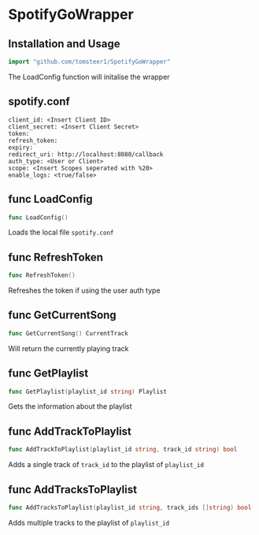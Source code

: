 # SpotifyGoWrapper
## Installation and Usage
``` go 
import "github.com/tomsteer1/SpotifyGoWrapper"
```
The LoadConfig function will initalise the wrapper

## spotify.conf
```
client_id: <Insert Client ID>
client_secret: <Insert Client Secret>
token:
refresh_token: 
expiry:
redirect_uri: http://localhost:8080/callback
auth_type: <User or Client>
scope: <Insert Scopes seperated with %20>
enable_logs: <true/false>
```

## func LoadConfig
``` go 
func LoadConfig()
```
Loads the local file `spotify.conf`

## func RefreshToken
``` go 
func RefreshToken()
```
Refreshes the token if using the user auth type 

## func GetCurrentSong 
``` go 
func GetCurrentSong() CurrentTrack
```
Will return the currently playing track

## func GetPlaylist
``` go 
func GetPlaylist(playlist_id string) Playlist 
```
Gets the information about the playlist 

## func AddTrackToPlaylist
``` go 
func AddTrackToPlaylist(playlist_id string, track_id string) bool
```
Adds a single track of `track_id` to the playlist of `playlist_id`

## func AddTracksToPlaylist
``` go 
func AddTracksToPlaylist(playlist_id string, track_ids []string) bool
```
Adds multiple tracks to the playlist of `playlist_id`
